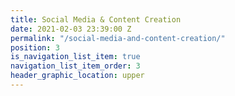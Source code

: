 ```yaml
---
title: Social Media & Content Creation
date: 2021-02-03 23:39:00 Z
permalink: "/social-media-and-content-creation/"
position: 3
is_navigation_list_item: true
navigation_list_item_order: 3
header_graphic_location: upper
---
```


